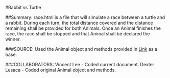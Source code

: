 #Rabbit vs Turtle

##Summary:
race.html is a file that will simulate a race between a turtle and a rabbit. During each turn, the total distance covered and the distance remaining shall be provided for both Animals. Once an Animal finishes the race, the race shall be stopped and that Animal shall be declared the winner.

###SOURCE:
Used the Animal object and methods provided in [Link]("https://www.dropbox.com/s/s0c7m7wdonk6fnc/FBC%20-%20Class%203.pdf") as a base.

###COLLABORATORS:
Vincent Lee - Coded current document.
Dexter Lesaca - Coded original Animal object and methods.

